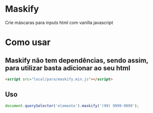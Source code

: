 # Maskify
Crie máscaras para inputs html com vanilla javascript

# Como usar
## Maskify não tem dependências, sendo assim, para utilizar basta adicionar ao seu html
```html
<script src="local/para/maskify.min.js"></script>
```
## Uso
```javascript
document.querySelector('elemento').maskify('(99) 9999-9999');
```
